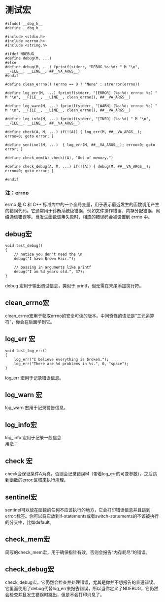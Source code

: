 # 测试宏
~~~
#ifndef __dbg_h__
#define __dbg_h__

#include <stdio.h>
#include <errno.h>
#include <string.h>

#ifdef NDEBUG
#define debug(M, ...)
#else
#define debug(M, ...) fprintf(stderr, "DEBUG %s:%d: " M "\n", __FILE__, __LINE__, ##__VA_ARGS__)
#endif

#define clean_errno() (errno == 0 ? "None" : strerror(errno))

#define log_err(M, ...) fprintf(stderr, "[ERROR] (%s:%d: errno: %s) " M "\n", __FILE__, __LINE__, clean_errno(), ##__VA_ARGS__)

#define log_warn(M, ...) fprintf(stderr, "[WARN] (%s:%d: errno: %s) " M "\n", __FILE__, __LINE__, clean_errno(), ##__VA_ARGS__)

#define log_info(M, ...) fprintf(stderr, "[INFO] (%s:%d) " M "\n", __FILE__, __LINE__, ##__VA_ARGS__)

#define check(A, M, ...) if(!(A)) { log_err(M, ##__VA_ARGS__); errno=0; goto error; }

#define sentinel(M, ...)  { log_err(M, ##__VA_ARGS__); errno=0; goto error; }

#define check_mem(A) check((A), "Out of memory.")

#define check_debug(A, M, ...) if(!(A)) { debug(M, ##__VA_ARGS__); errno=0; goto error; }

#endif
~~~
### 注：errno  
errno 是 C 和 C++ 标准库中的一个全局变量，用于表示最近发生的函数调用产生的错误代码。它通常用于诊断系统级错误，例如文件操作错误、内存分配错误、网络通信错误等。当发生函数调用失败时，相应的错误码会被设置到 errno 中。  
	
	
## debug宏  
~~~
void test_debug()
{
    // notice you don't need the \n
    debug("I have Brown Hair.");

    // passing in arguments like printf
    debug("I am %d years old.", 37);
}
~~~
debug 宏用于输出调试信息，类似于 printf，但无需在末尾添加换行符。  
	
## clean_errno宏  
clean_errno宏用于获取errno的安全可读的版本。中间奇怪的语法是“三元运算符”，你会在后面学到它。  
	
	
##  log_err 宏  
~~~
void test_log_err()
{
    log_err("I believe everything is broken.");
    log_err("There are %d problems in %s.", 0, "space");
}
~~~
log_err 宏用于记录错误信息。  
	
	
## log_warn 宏  
log_warn 宏用于记录警告信息。  
	
	
## log_info宏  
log_info 宏用于记录一般信息   
用法：
	
	
	
## check 宏  
check会保证条件A为真，否则会记录错误M（带着log_err的可变参数），之后跳到函数的error:区域来执行清理。  
	
	
## sentinel宏  
sentinel可以放在函数的任何不应该执行的地方，它会打印错误信息并且跳到error:标签。你可以将它放到if-statements或者switch-statements的不该被执行的分支中，比如default。  
	
	
## check_mem宏  
简写的check_mem宏，用于确保指针有效，否则会报告“内存耗尽”的错误。    
	
	
## check_debug宏  
check_debug宏，它仍然会检查并处理错误，尤其是你并不想报告的普遍错误。它里面使用了debug代替log_err来报告错误，所以当你定义了NDEBUG，它仍然会检查并且发生错误时跳出，但是不会打印消息了。  